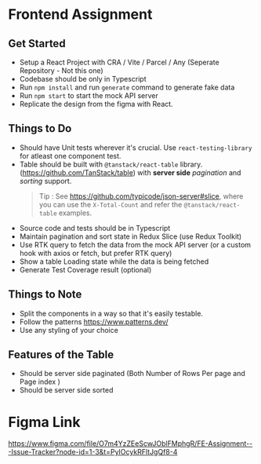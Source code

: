 # Frontend Assignment

## Get Started

- Setup a React Project with CRA / Vite / Parcel / Any (Seperate Repository - Not this one)
- Codebase should be only in Typescript
- Run `npm install` and run `generate` command to generate fake data
- Run `npm start` to start the mock API server
- Replicate the design from the figma with React.

## Things to Do

- Should have Unit tests wherever it's crucial. Use `react-testing-library` for atleast one component test.
- Table should be built with `@tanstack/react-table` library. (https://github.com/TanStack/table) with **server side** _pagination_ and _sorting_ support.
  > Tip : See https://github.com/typicode/json-server#slice, where you can use the `X-Total-Count` and refer the `@tanstack/react-table` examples.
- Source code and tests should be in Typescript
- Maintain pagination and sort state in Redux Slice (use Redux Toolkit)
- Use RTK query to fetch the data from the mock API server (or a custom hook with axios or fetch, but prefer RTK query)
- Show a table Loading state while the data is being fetched
- Generate Test Coverage result (optional)

## Things to Note

- Split the components in a way so that it's easily testable.
- Follow the patterns https://www.patterns.dev/
- Use any styling of your choice

## Features of the Table

- Should be server side paginated (Both Number of Rows Per page and Page index )
- Should be server side sorted

# Figma Link

https://www.figma.com/file/O7m4YzZEeScwJOblFMphgR/FE-Assignment---Issue-Tracker?node-id=1-3&t=PyIOcykRFltJgQf8-4
